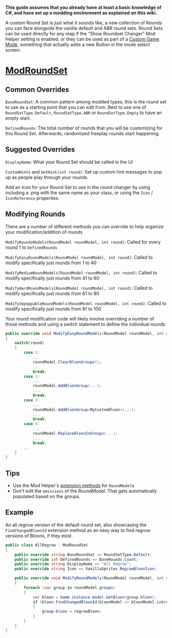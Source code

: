 **This guide assumes that you already have at least a basic knowledge of C#, and have set up a modding environment as explained on this wiki.**

A custom Round Set is just what it sounds like, a new collection of Rounds you can face alongside the vanilla default and ABR round sets. Round Sets can be used directly for any map if the "Show Roundset Changer" Mod Helper setting is enabled, or they can be used as part of a [Custom Game Mode](https://github.com/gurrenm3/BTD-Mod-Helper/wiki/Making-a-Custom-Game-Mode), something that actually adds a new Button in the mode select screen.

# [ModRoundSet](/docs/BTD_Mod_Helper.Api.Bloons.ModRoundSet)

## Common Overrides

`BaseRoundSet`: A common pattern among modded types, this is the round set to use as a starting point that you can edit from. Best to use one of `RoundSetType.Default`, `RoundSetType.ABR` or `RoundSetType.Empty` to have an empty start.

`DefinedRounds`: The total number of rounds that you will be customizing for this Round Set. Afterwards, randomized freeplay rounds start happening.

## Suggested Overrides

`DisplayName`: What your Round Set should be called in the UI

`CustomHints` and `GetHint(int round)`: Set up custom hint messages to pop up as people play through your rounds.

Add an Icon for your Round Set to use in the round changer by using including a .png with the same name as your class, or using the `Icon` / `IconReference` properties.

## Modifying Rounds

There are a number of different methods you can override to help organize your modification/addition of rounds

`ModifyRoundsModels(RoundModel roundModel, int round)`: Called for every round 1 to `DefinedRounds`

`ModifyEasyRoundModels(RoundModel roundModel, int round)`: Called to modify specifically just rounds from 1 to 40

`ModifyMediumRoundModels(RoundModel roundModel, int round)`: Called to modify specifically just rounds from 41 to 60

`ModifyHardRoundModels(RoundModel roundModel, int round)`: Called to modify specifically just rounds from 61 to 80

`ModifyImpoppableRoundModels(RoundModel roundModel, int round)`: Called to modify specifically just rounds from 81 to 100

Your round modification code will likely involve overriding a number of those methods and using a switch statement to define the individual rounds
```cs
public override void ModifyEasyRoundModels(RoundModel roundModel, int round)
{
    switch(round)
    {
        case 1:
            ...
            roundModel.ClearBloonGroups();
            ...
            break;
        case 2:
            ...
            roundModel.AddBloonGroup(...);
            ...
            break;
        case 3:
            ...
            roundModel.AddBloonGroup<MyCustomBloon>(...);
            ...
            break;
        case 4:
            ...
            roundModel.ReplaceBloonInGroups(...);
            ...
            break;
        ...
    }
}
```

## Tips

- Use the Mod Helper's [extension methods](/docs/BTD_Mod_Helper.Extensions.RoundModelExt) for `RoundModel`s
- Don't edit the `emissions` of the RoundModel. That gets automatically populated based on the groups.

## Example

An all regrow version of the default round set, also showcasing the `FindChangedBloonId` extension method as an easy way to find regrow versions of Bloons, if they exist.

```cs
public class AllRegrow : ModRoundSet
{
    public override string BaseRoundSet => RoundSetType.Default;
    public override int DefinedRounds => BaseRounds.Count;
    public override string DisplayName => "All Regrow";
    public override string Icon => VanillaSprites.RegrowBloonIcon;

    public override void ModifyRoundModels(RoundModel roundModel, int round)
    {
        foreach (var group in roundModel.groups)
        {
            var bloon = Game.instance.model.GetBloon(group.bloon);
            if (bloon.FindChangedBloonId(bloonModel => bloonModel.isGrow = true, out var regrowBloon))
            {
                group.bloon = regrowBloon;
            }
        }
    }
}
```




